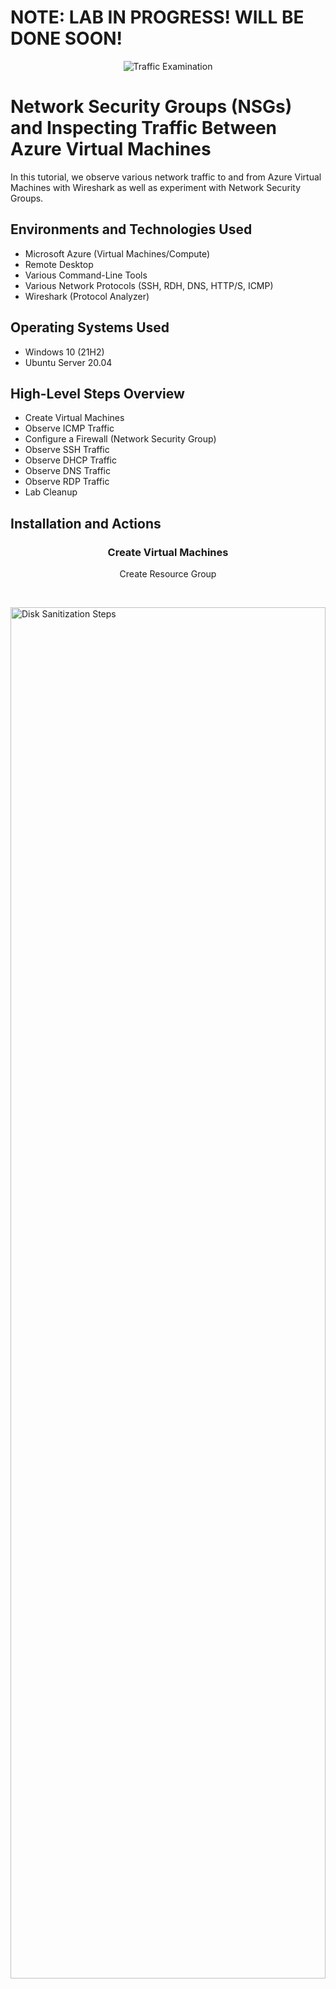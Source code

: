 <h1>NOTE: LAB IN PROGRESS! WILL BE DONE SOON!</h1>

<p align="center">
<img src="https://i.imgur.com/Ua7udoS.png" alt="Traffic Examination"/>
</p>

<h1>Network Security Groups (NSGs) and Inspecting Traffic Between Azure Virtual Machines</h1>
In this tutorial, we observe various network traffic to and from Azure Virtual Machines with Wireshark as well as experiment with Network Security Groups. <br />

<h2>Environments and Technologies Used</h2>

- Microsoft Azure (Virtual Machines/Compute)
- Remote Desktop
- Various Command-Line Tools
- Various Network Protocols (SSH, RDH, DNS, HTTP/S, ICMP)
- Wireshark (Protocol Analyzer)

<h2>Operating Systems Used </h2>

- Windows 10 (21H2)
- Ubuntu Server 20.04

<h2>High-Level Steps Overview </h2>

- Create Virtual Machines
- Observe ICMP Traffic
- Configure a Firewall (Network Security Group)
- Observe SSH Traffic
- Observe DHCP Traffic
- Observe DNS Traffic
- Observe RDP Traffic
- Lab Cleanup

<h2>Installation and Actions</h2>

<h3 align="center"> Create Virtual Machines </h3>

<p align="center">
Create Resource Group
</p>
<br/>
<p>
<img src="https://i.imgur.com/0NZNyOY.png" height="75%" width="100%" alt="Disk Sanitization Steps"/>
</p>
<br/>

<p align="center">
Create Windows 10 Virtual Machine (VM)
</p>
<br/>
<p>
<img src="https://i.imgur.com/0NZNyOY.png" height="75%" width="100%" alt="Disk Sanitization Steps"/>
</p>
<br/>

<p align="center">
Create Linux (Ubuntu) Virtual Machine (VM)
</p>
<br/>
<p>
<img src="https://i.imgur.com/0NZNyOY.png" height="75%" width="100%" alt="Disk Sanitization Steps"/>
</p>
<br/>

<p align="center">
Ensure both VMs are in the same Virtual Network/Subnet
</p>
<br/>
<p>
<img src="https://i.imgur.com/0NZNyOY.png" height="75%" width="100%" alt="Disk Sanitization Steps"/>
</p>
<br/>

<h3 align="center"> Observe ICMP Traffic </h3>

<p align="center">
Install Windows App then run the Windows 10 VM by using the public IP address from Azure.
</p>
<br/>
<p>
<img src="https://i.imgur.com/0NZNyOY.png" height="75%" width="100%" alt="Disk Sanitization Steps"/>
</p>
<br/>

<p align="center">
In Windows 10 VM Install Wireshark
</p>
<br/>
<p>
<img src="https://i.imgur.com/0NZNyOY.png" height="75%" width="100%" alt="Disk Sanitization Steps"/>
</p>
<br/>

<p align="center">
Open Wireshark and start packet capture. Filter for ICMP traffic only
</p>
<br/>
<p>
<img src="https://i.imgur.com/0NZNyOY.png" height="75%" width="100%" alt="Disk Sanitization Steps"/>
</p>
<br/>

<p align="center">
Retrieve the private IP address of the Ubuntu VM (linux-vm) from Azure and attempt to ping it from within the Windows 10 VM. Then observe ping requests and replies within WireShark.
</p>
<br/>
<p>
<img src="https://i.imgur.com/0NZNyOY.png" height="75%" width="100%" alt="Disk Sanitization Steps"/>
</p>
<br/>

<p align="center">
From Windows 10 VM attempt to ping a public website (ex: google.com)
</p>
<br/>
<p>
<img src="https://i.imgur.com/0NZNyOY.png" height="75%" width="100%" alt="Disk Sanitization Steps"/>
</p>
<br/>

<h3 align="center"> Configuring a Firewall (Network Security Group) </h3>
<h4 align="center"> Initiate a perpetual/non-stop ping from your Windows 10 VM to your Ubuntu VM.  </h3>

<p align="center">
Open the Network Security Group your Ubuntu VM is using and disable incoming (inbound) ICMP traffic
</p>
<br/>
<p>
<img src="https://i.imgur.com/0NZNyOY.png" height="75%" width="100%" alt="Disk Sanitization Steps"/>
</p>
<br/>

<p align="center">
Back in the Windows 10 VM, observe the ICMP traffic in WireShark and the command line Ping activity
</p>
<br/>
<p>
<img src="https://i.imgur.com/0NZNyOY.png" height="75%" width="100%" alt="Disk Sanitization Steps"/>
</p>
<br/>

<p align="center">
Re-enable ICMP traffic for the Network Security Group your Ubuntu VM is.
</p>
<br/>
<p>
<img src="https://i.imgur.com/0NZNyOY.png" height="75%" width="100%" alt="Disk Sanitization Steps"/>
</p>
<br/>

<p align="center">
Back in the Windows 10 VM, observe the ICMP traffic in WireShark and the command line Ping activity (should start working). Then stop the ping activity.
</p>
<br/>
<p>
<img src="https://i.imgur.com/0NZNyOY.png" height="75%" width="100%" alt="Disk Sanitization Steps"/>
</p>
<br/>

<h3 align="center">Observe DHCP Traffic</h3>

<p align="center">
Back in Wireshark, filter for DHCP traffic only.
</p>
<br/>
<p>
<img src="https://i.imgur.com/0NZNyOY.png" height="75%" width="100%" alt="Disk Sanitization Steps"/>
</p>
<br/>

<h4 align="center">From your Windows 10 VM, attempt to issue your VM a new IP address from the command line</h4>

<p align="center">
Open PowerShell as admin and run: ipconfig /renew. Then observe the DHCP traffic appearing in WireShark.
</p>
<br/>
<p>
<img src="https://i.imgur.com/0NZNyOY.png" height="75%" width="100%" alt="Disk Sanitization Steps"/>
</p>
<br/>

<h3 align="center">Observe DNS Traffic</h3>

<p align="center">
Back in Wireshark, filter for DNS traffic only.
</p>
<br/>
<p>
<img src="https://i.imgur.com/0NZNyOY.png" height="75%" width="100%" alt="Disk Sanitization Steps"/>
</p>
<br/>

<p align="center">
From your Windows 10 VM within a command line, use nslookup to see what google.com and disney.com’s IP addresses are. Then observe the DNS traffic slow being shown in WireShark.
</p>
<br/>
<p>
<img src="https://i.imgur.com/0NZNyOY.png" height="75%" width="100%" alt="Disk Sanitization Steps"/>
</p>
<br/>

<h3 align="center">Observe RDP Traffic</h3>

<p align="center">
Back in Wireshark, filter for RDP traffic only (tcp.port == 3389). Observe the immediate non-stop spam of traffic? Why do you think it’s non-stop spamming vs only showing traffic when you do an activity?
</p>
<br/>
<p>
<img src="https://i.imgur.com/0NZNyOY.png" height="75%" width="100%" alt="Disk Sanitization Steps"/>
</p>
<p align="center">
Answer: because the RDP (protocol) is constantly showing you a live stream from one computer to another, therefor traffic is always being transmitted
</p>
<br/>
<br/>

<h3 align="center">Lab Cleanup</h3>

<p align="center">
(1) Close Remote Desktop connection (2) Delete the Resource Group(s) created at the beginning of this lab (3) Verify Resource Group Deletion. This is done in order to save money. If you do not delete your resources your account will keep getting charged!
<br/>
<p>
<img src="https://i.imgur.com/0NZNyOY.png" height="75%" width="100%" alt="Disk Sanitization Steps"/>
</p>
<br/>

<p>In this lab, we learned essential networking and cloud skills, including setting up and managing Virtual Machines (VMs) in Microsoft Azure. We gained hands-on experience using Wireshark to capture and analyze network traffic for protocols like ICMP, SSH, DHCP, DNS, and RDP. Additionally, we practiced configuring firewall rules using Network Security Groups (NSGs) to control inbound traffic. These skills are crucial for cloud administration, network security, and troubleshooting network issues in real-world IT environments.
</p>

<br/>
<p>END OF TUTORIAL
</p>
